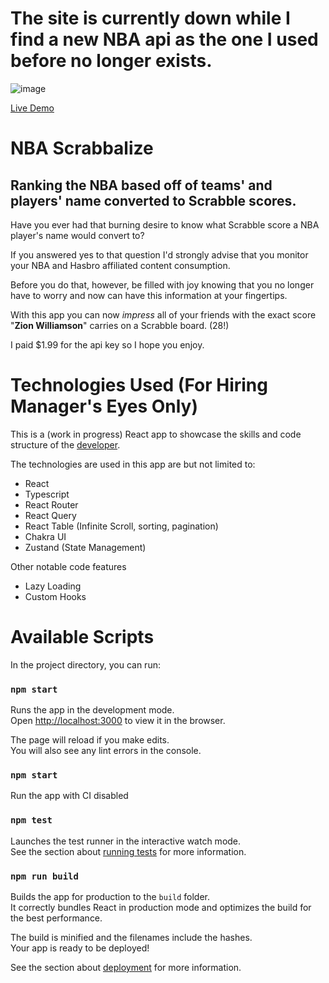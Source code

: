 # The site is currently down while I find a new NBA api as the one I used before no longer exists.

![image](https://user-images.githubusercontent.com/51007432/224230005-761efec4-6c34-4e8f-a79f-b261e1b7cc36.png)

[Live Demo](https://dainty-kelpie-cbc8d7.netlify.app/)

# NBA Scrabbalize

## Ranking the NBA based off of teams' and players' name converted to Scrabble scores.

Have you ever had that burning desire to know what Scrabble score a NBA player's name would convert to?

If you answered yes to that question I'd strongly advise that you monitor your NBA and Hasbro affiliated content consumption.

Before you do that, however, be filled with joy knowing that you no longer have to worry and now can have this information at your fingertips.

With this app you can now _impress_ all of your friends with the exact score "**Zion Williamson**" carries on a Scrabble board. (28!)

I paid $1.99 for the api key so I hope you enjoy.

# Technologies Used (For Hiring Manager's Eyes Only)

This is a (work in progress) React app to showcase the skills and code structure of the [developer](https://github.com/brandondorner).

The technologies are used in this app are but not limited to:

- React
- Typescript
- React Router
- React Query
- React Table (Infinite Scroll, sorting, pagination)
- Chakra UI
- Zustand (State Management)

Other notable code features

- Lazy Loading
- Custom Hooks

# Available Scripts

In the project directory, you can run:

### `npm start`

Runs the app in the development mode.\
Open [http://localhost:3000](http://localhost:3000) to view it in the browser.

The page will reload if you make edits.\
You will also see any lint errors in the console.

### `npm start`

Run the app with CI disabled

### `npm test`

Launches the test runner in the interactive watch mode.\
See the section about [running tests](https://facebook.github.io/create-react-app/docs/running-tests) for more information.

### `npm run build`

Builds the app for production to the `build` folder.\
It correctly bundles React in production mode and optimizes the build for the best performance.

The build is minified and the filenames include the hashes.\
Your app is ready to be deployed!

See the section about [deployment](https://facebook.github.io/create-react-app/docs/deployment) for more information.
